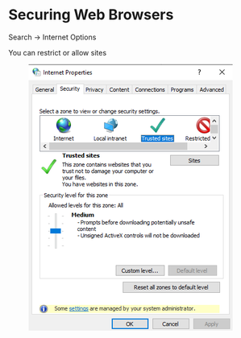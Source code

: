 # Securing Web Browsers

Search -> Internet Options

You can restrict or allow sites

<figure><img src="../../.gitbook/assets/image (8).png" alt=""><figcaption></figcaption></figure>
